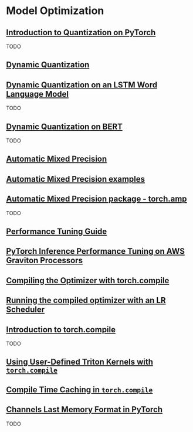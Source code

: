 # Model Optimization

## [Introduction to Quantization on PyTorch](https://pytorch.org/blog/introduction-to-quantization-on-pytorch/)

TODO

## [Dynamic Quantization](https://pytorch.org/tutorials/recipes/recipes/dynamic_quantization.html)

## [Dynamic Quantization on an LSTM Word Language Model](https://pytorch.org/tutorials/advanced/dynamic_quantization_tutorial.html)

TODO

## [Dynamic Quantization on BERT](https://pytorch.org/tutorials/intermediate/dynamic_quantization_bert_tutorial.html)

TODO

## [Automatic Mixed Precision](https://pytorch.org/tutorials/recipes/recipes/amp_recipe.html)

## [Automatic Mixed Precision examples](https://pytorch.org/docs/stable/notes/amp_examples.html)

## [Automatic Mixed Precision package - torch.amp](https://pytorch.org/tutorials/recipes/recipes/amp_recipe.html)

TODO

## [Performance Tuning Guide](https://pytorch.org/tutorials/recipes/recipes/tuning_guide.html)

## [PyTorch Inference Performance Tuning on AWS Graviton Processors](https://pytorch.org/tutorials/recipes/inference_tuning_on_aws_graviton.html)

## [Compiling the Optimizer with torch.compile](https://pytorch.org/tutorials/recipes/compiling_optimizer.html)

## [Running the compiled optimizer with an LR Scheduler](https://pytorch.org/tutorials/recipes/compiling_optimizer_lr_scheduler.html)

## [Introduction to torch.compile](https://pytorch.org/tutorials/intermediate/torch_compile_tutorial.html)

TODO

## [Using User-Defined Triton Kernels with `torch.compile`](https://pytorch.org/tutorials/recipes/torch_compile_user_defined_triton_kernel_tutorial.html)

## [Compile Time Caching in `torch.compile`](https://pytorch.org/tutorials/recipes/torch_compile_caching_tutorial.html)

## [Channels Last Memory Format in PyTorch](https://pytorch.org/tutorials/intermediate/memory_format_tutorial.html)

TODO